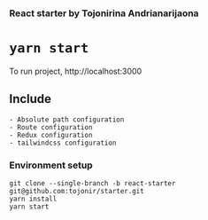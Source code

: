 ### React starter by Tojonirina Andrianarijaona

# `yarn start`

To run project, http://localhost:3000

## Include

    - Absolute path configuration
    - Route configuration
    - Redux configuration
    - tailwindcss configuration

### Environment setup

    git clone --single-branch -b react-starter git@github.com:tojonir/starter.git
    yarn install
    yarn start
